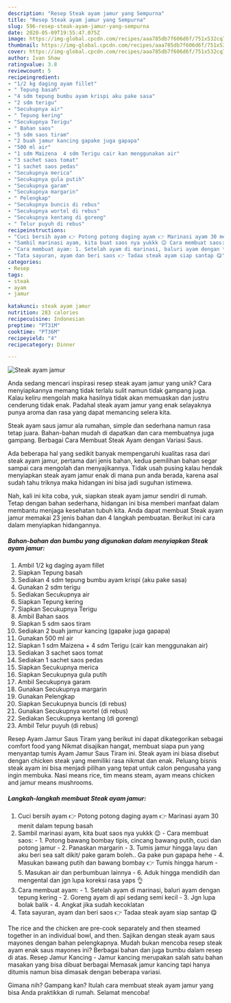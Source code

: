 ```yaml
---
description: "Resep Steak ayam jamur yang Sempurna"
title: "Resep Steak ayam jamur yang Sempurna"
slug: 596-resep-steak-ayam-jamur-yang-sempurna
date: 2020-05-09T19:55:47.075Z
image: https://img-global.cpcdn.com/recipes/aaa785db7f606d6f/751x532cq70/steak-ayam-jamur-foto-resep-utama.jpg
thumbnail: https://img-global.cpcdn.com/recipes/aaa785db7f606d6f/751x532cq70/steak-ayam-jamur-foto-resep-utama.jpg
cover: https://img-global.cpcdn.com/recipes/aaa785db7f606d6f/751x532cq70/steak-ayam-jamur-foto-resep-utama.jpg
author: Ivan Shaw
ratingvalue: 3.8
reviewcount: 5
recipeingredient:
- "1/2 kg daging ayam fillet"
- " Tepung basah"
- "4 sdm tepung bumbu ayam krispi aku pake sasa"
- "2 sdm terigu"
- "Secukupnya air"
- " Tepung kering"
- "Secukupnya Terigu"
- " Bahan saos"
- "5 sdm saos tiram"
- "2 buah jamur kancing gapake juga gapapa"
- "500 ml air"
- "1 sdm Maizena  4 sdm Terigu cair kan menggunakan air"
- "3 sachet saos tomat"
- "1 sachet saos pedas"
- "Secukupnya merica"
- "Secukupnya gula putih"
- "Secukupnya garam"
- "Secukupnya margarin"
- " Pelengkap"
- "Secukupnya buncis di rebus"
- "Secukupnya wortel di rebus"
- "Secukupnya kentang di goreng"
- " Telur puyuh di rebus"
recipeinstructions:
- "Cuci bersih ayam 👉 Potong potong daging ayam 👉 Marinasi ayam 30 menit dalam tepung basah"
- "Sambil marinasi ayam, kita buat saos nya yukkk 😉 Cara membuat saos: 1. Potong bawang bombay tipis, cincang bawang putih, cuci dan potong jamur 2. Panaskan margarin 3. Tumis jamur hingga layu dan aku beri sea salt dikit/ pake garam boleh.. Ga pake pun gapapa hehe 4. Masukan bawang putih dan bawang bombay 👉 Tumis hingga harum 5. Masukan air dan perbumbuan lainnya 6. Aduk hingga mendidih dan mengental dan jgn lupa koreksi rasa yaps 👌"
- "Cara membuat ayam: 1. Setelah ayam di marinasi, baluri ayam dengan tepung kering 2. Goreng ayam di api sedang semi kecil 3. Jgn lupa bolak balik 4. Angkat jika sudah kecoklatan"
- "Tata sayuran, ayam dan beri saos 👉 Tadaa steak ayam siap santap 😋"
categories:
- Resep
tags:
- steak
- ayam
- jamur

katakunci: steak ayam jamur 
nutrition: 283 calories
recipecuisine: Indonesian
preptime: "PT31M"
cooktime: "PT36M"
recipeyield: "4"
recipecategory: Dinner

---
```



![Steak ayam jamur](https://img-global.cpcdn.com/recipes/aaa785db7f606d6f/751x532cq70/steak-ayam-jamur-foto-resep-utama.jpg)

Anda sedang mencari inspirasi resep steak ayam jamur yang unik? Cara menyiapkannya memang tidak terlalu sulit namun tidak gampang juga. Kalau keliru mengolah maka hasilnya tidak akan memuaskan dan justru cenderung tidak enak. Padahal steak ayam jamur yang enak selayaknya punya aroma dan rasa yang dapat memancing selera kita.

Steak ayam saus jamur ala rumahan, simple dan sederhana namun rasa tetap juara. Bahan-bahan mudah di dapatkan dan cara membuatnya juga gampang. Berbagai Cara Membuat Steak Ayam dengan Variasi Saus.

Ada beberapa hal yang sedikit banyak mempengaruhi kualitas rasa dari steak ayam jamur, pertama dari jenis bahan, kedua pemilihan bahan segar sampai cara mengolah dan menyajikannya. Tidak usah pusing kalau hendak menyiapkan steak ayam jamur enak di mana pun anda berada, karena asal sudah tahu triknya maka hidangan ini bisa jadi suguhan istimewa.


Nah, kali ini kita coba, yuk, siapkan steak ayam jamur sendiri di rumah. Tetap dengan bahan sederhana, hidangan ini bisa memberi manfaat dalam membantu menjaga kesehatan tubuh kita. Anda dapat membuat Steak ayam jamur memakai 23 jenis bahan dan 4 langkah pembuatan. Berikut ini cara dalam menyiapkan hidangannya.

<!--inarticleads1-->

##### Bahan-bahan dan bumbu yang digunakan dalam menyiapkan Steak ayam jamur:

1. Ambil 1/2 kg daging ayam fillet
1. Siapkan  Tepung basah
1. Sediakan 4 sdm tepung bumbu ayam krispi (aku pake sasa)
1. Gunakan 2 sdm terigu
1. Sediakan Secukupnya air
1. Siapkan  Tepung kering
1. Siapkan Secukupnya Terigu
1. Ambil  Bahan saos
1. Siapkan 5 sdm saos tiram
1. Sediakan 2 buah jamur kancing (gapake juga gapapa)
1. Gunakan 500 ml air
1. Siapkan 1 sdm Maizena + 4 sdm Terigu (cair kan menggunakan air)
1. Sediakan 3 sachet saos tomat
1. Sediakan 1 sachet saos pedas
1. Siapkan Secukupnya merica
1. Siapkan Secukupnya gula putih
1. Ambil Secukupnya garam
1. Gunakan Secukupnya margarin
1. Gunakan  Pelengkap
1. Siapkan Secukupnya buncis (di rebus)
1. Gunakan Secukupnya wortel (di rebus)
1. Sediakan Secukupnya kentang (di goreng)
1. Ambil  Telur puyuh (di rebus)


Resep Ayam Jamur Saus Tiram yang berikut ini dapat dikategorikan sebagai comfort food yang Nikmat disajikan hangat, membuat siapa pun yang menyantap tumis Ayam Jamur Saus Tiram ini. Steak ayam ini biasa disebut dengan chicken steak yang memiliki rasa nikmat dan enak. Peluang bisnis steak ayam ini bisa menjadi pilihan yang tepat untuk calon pengusaha yang ingin membuka. Nasi means rice, tim means steam, ayam means chicken and jamur means mushrooms. 

<!--inarticleads2-->

##### Langkah-langkah membuat Steak ayam jamur:

1. Cuci bersih ayam 👉 Potong potong daging ayam 👉 Marinasi ayam 30 menit dalam tepung basah
1. Sambil marinasi ayam, kita buat saos nya yukkk 😉 - Cara membuat saos: - 1. Potong bawang bombay tipis, cincang bawang putih, cuci dan potong jamur - 2. Panaskan margarin - 3. Tumis jamur hingga layu dan aku beri sea salt dikit/ pake garam boleh.. Ga pake pun gapapa hehe - 4. Masukan bawang putih dan bawang bombay 👉 Tumis hingga harum - 5. Masukan air dan perbumbuan lainnya - 6. Aduk hingga mendidih dan mengental dan jgn lupa koreksi rasa yaps 👌
1. Cara membuat ayam: - 1. Setelah ayam di marinasi, baluri ayam dengan tepung kering - 2. Goreng ayam di api sedang semi kecil - 3. Jgn lupa bolak balik - 4. Angkat jika sudah kecoklatan
1. Tata sayuran, ayam dan beri saos 👉 Tadaa steak ayam siap santap 😋


The rice and the chicken are pre-cook separately and then steamed together in an individual bowl, and then. Sajikan dengan steak ayam saus mayones dengan bahan pelengkapnya. Mudah bukan mencoba resep steak ayam enak saus mayones ini? Berbagai bahan dan juga bumbu dalam resep di atas. Resep Jamur Kancing - Jamur kancing merupakan salah satu bahan masakan yang bisa dibuat berbagai Memasak jamur kancing tapi hanya ditumis namun bisa dimasak dengan beberapa variasi. 

Gimana nih? Gampang kan? Itulah cara membuat steak ayam jamur yang bisa Anda praktikkan di rumah. Selamat mencoba!
